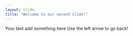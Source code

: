 ```yaml
---
layout: slide
title: "Welcome to our second slide!"
---
```

Your text add something here
Use the left arrow to go back!
